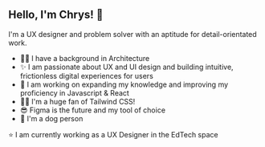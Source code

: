 ## Hello, I'm Chrys! 👋

I'm a UX designer and problem solver with an aptitude for detail-orientated work.


* 👷‍♀️ I have a background in Architecture
* ✨ I am passionate about UX and UI design and building intuitive, frictionless digital experiences for users 
* 🌱 I am working on expanding my knowledge and improving my proficiency in Javascript & React
* 🤟🏻 I'm a huge fan of Tailwind CSS! 
* 😎 Figma is the future and my tool of choice
* 🐶 I'm a dog person

⭐ I am currently working as a UX Designer in the EdTech space
